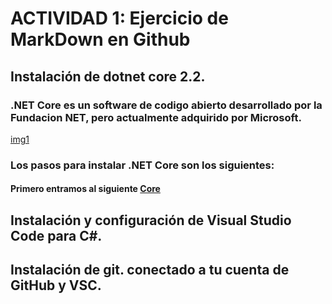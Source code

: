 # ACTIVIDAD 1: Ejercicio de MarkDown en Github

## Instalación de dotnet core 2.2.

### .NET Core es un software de codigo abierto desarrollado por la Fundacion NET, pero actualmente adquirido por Microsoft.

[img1](./IMG/NET1.png)

### Los pasos para instalar .NET Core son los siguientes:

#### Primero entramos al siguiente [Core](https://dotnet.microsoft.com/download/dotnet-core/3.0 "Link")

## Instalación y configuración de Visual Studio Code para C#.

## Instalación de git. conectado a tu cuenta de GitHub y VSC.